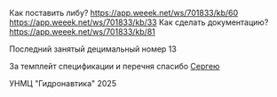 ﻿Как поставить либу?
https://app.weeek.net/ws/701833/kb/60
https://app.weeek.net/ws/701833/kb/33
Как сделать документацию?
https://app.weeek.net/ws/701833/kb/81

Последний занятый децимальный номер 13

За темплейт спецификации и перечня спасибо <a href="https://github.com/SergeyLadanov">Сергею</a>

УНМЦ "Гидронавтика" 2025